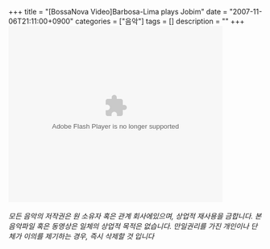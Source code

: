 +++
title = "[BossaNova Video]Barbosa-Lima plays Jobim"
date = "2007-11-06T21:11:00+0900"
categories = ["음악"]
tags = []
description = ""
+++
<span class="copyright_entry" style="display:block;" title="[BossaNova Video]Barbosa-Lima plays Jobim@@**@@http://shed.egloos.com/1662985"></span>
<embed src="http://pds7.egloos.com/pds/200711/06/82/player.swf?file=http://shed.springnote.com/pages/180995/attachments/254948" type="application/x-shockwave-flash" wmode="transparent" height="350" width="425">
<br>
<br>*모든 음악의 저작권은 원 소유자 혹은 관계 회사에있으며, 상업적 재사용을 금합니다. 본 음악파일 혹은 동영상은 일체의 상업적 목적은 없습니다. 만일권리를 가진 개인이나 단체가 이의를 제기하는 경우, 즉시 삭제할 것 입니다* 
<!--
       <rdf:RDF xmlns:rdf="http://www.w3.org/1999/02/22-rdf-syntax-ns#"
		    xmlns:dc="http://purl.org/dc/elements/1.1/"
		    xmlns:trackback="http://madskills.com/public/xml/rss/module/trackback/">
       <rdf:Description
	        rdf:about="http://shed.egloos.com/1662985"
	        dc:identifier="http://shed.egloos.com/1662985"
	        dc:title="[BossaNova Video]Barbosa-Lima plays Jobim"
	        trackback:ping="http://shed.egloos.com/tb/1662985"/>
       </rdf:RDF>
       -->

<ul></ul>